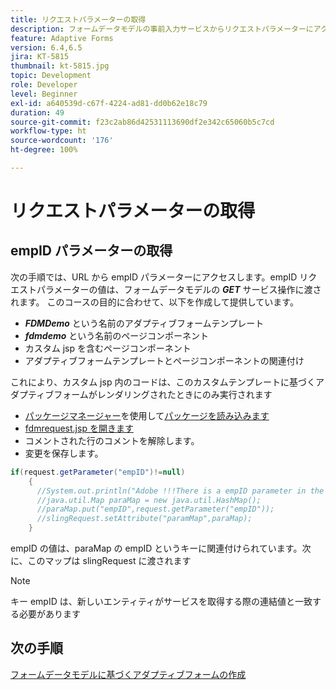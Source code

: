 ```yaml
---
title: リクエストパラメーターの取得
description: フォームデータモデルの事前入力サービスからリクエストパラメーターにアクセスする
feature: Adaptive Forms
version: 6.4,6.5
jira: KT-5815
thumbnail: kt-5815.jpg
topic: Development
role: Developer
level: Beginner
exl-id: a640539d-c67f-4224-ad81-dd0b62e18c79
duration: 49
source-git-commit: f23c2ab86d42531113690df2e342c65060b5c7cd
workflow-type: ht
source-wordcount: '176'
ht-degree: 100%

---
```


# リクエストパラメーターの取得

## empID パラメーターの取得

次の手順では、URL から empID パラメーターにアクセスします。empID リクエストパラメーターの値は、フォームデータモデルの **_GET_** サービス操作に渡されます。
このコースの目的に合わせて、以下を作成して提供しています。

* **_FDMDemo_** という名前のアダプティブフォームテンプレート
* **_fdmdemo_** という名前のページコンポーネント
* カスタム jsp を含むページコンポーネント
* アダプティブフォームテンプレートとページコンポーネントの関連付け

これにより、カスタム jsp 内のコードは、このカスタムテンプレートに基づくアダプティブフォームがレンダリングされたときにのみ実行されます

* [パッケージマネージャー](http://localhost:4502/crx/packmgr/index.jsp)を使用して[パッケージを読み込みます](assets/template-page-component.zip)
* [fdmrequest.jsp を開きます](http://localhost:4502/crx/de/index.jsp#/apps/fdmdemo/component/page/fdmdemo/fdmrequest.jsp)
* コメントされた行のコメントを解除します。
* 変更を保存します。

```java
if(request.getParameter("empID")!=null)
    {
      //System.out.println("Adobe !!!There is a empID parameter in the request "+request.getParameter("empID"));
      //java.util.Map paraMap = new java.util.HashMap();
      //paraMap.put("empID",request.getParameter("empID"));
      //slingRequest.setAttribute("paramMap",paraMap);
    }
```

empID の値は、paraMap の empID というキーに関連付けられています。次に、このマップは slingRequest に渡されます

>[!NOTE]
>
>キー empID は、新しいエンティティがサービスを取得する際の連結値と一致する必要があります

## 次の手順

[フォームデータモデルに基づくアダプティブフォームの作成](./create-adaptive-form.md)
